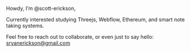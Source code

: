 Howdy, I’m @scott-erickson,

Currently interested studying Threejs, Webflow, Ethereum, and smart note taking systems.

Feel free to reach out to collaborate, or even just to say hello: sryanerickson@gmail.com

<!---
scott-erickson/scott-erickson is a ✨ special ✨ repository because its `README.md` (this file) appears on your GitHub profile.
You can click the Preview link to take a look at your changes.
--->
